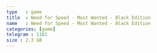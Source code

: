 ```yaml
---
type   : game
title  : Need for Speed - Most Wanted - Black Edition
name   : Need for Speed - Most Wanted - Black Edition
categories: [game]
telegram : 1181
size : 2.3 GB
---
```




